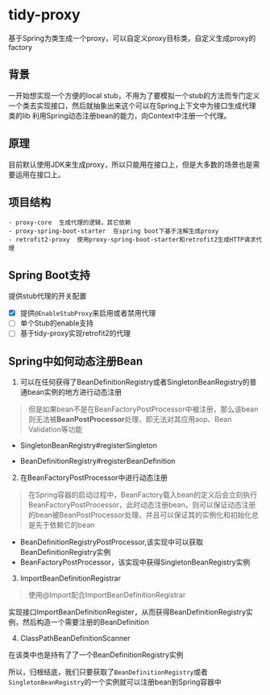 # tidy-proxy

基于Spring为类生成一个proxy，可以自定义proxy目标类，自定义生成proxy的factory

## 背景

一开始想实现一个方便的local stub，不用为了要模拟一个stub的方法而专门定义一个类去实现接口，然后就抽象出来这个可以在Spring上下文中为接口生成代理类的lib
利用Spring动态注册bean的能力，向Context中注册一个代理。

## 原理

目前默认使用JDK来生成proxy，所以只能用在接口上，但是大多数的场景也是需要运用在接口上。

## 项目结构

```
- proxy-core  生成代理的逻辑，其它依赖
- proxy-spring-boot-starter  在spring boot下基于注解生成proxy
- retrofit2-proxy  使用proxy-spring-boot-starter和retrofit2生成HTTP请求代理
```

## Spring Boot支持

提供stub代理的开关配置

- [x] 提供`@EnableStubProxy`来启用或者禁用代理
- [ ] 单个Stub的enable支持
- [ ] 基于tidy-proxy实现retrofit2的代理

## Spring中如何动态注册Bean

1. 可以在任何获得了BeanDefinitionRegistry或者SingletonBeanRegistry的普通bean实例的地方进行动态注册

> 但是如果bean不是在BeanFactoryPostProcessor中被注册，那么该bean则无法被**BeanPostProcessor**处理，即无法对其应用aop、Bean Validation等功能

- SingletonBeanRegistry#registerSingleton

- BeanDefinitionRegistry#registerBeanDefinition


2. 在BeanFactoryPostProcessor中进行动态注册

> 在Spring容器的启动过程中，BeanFactory载入bean的定义后会立刻执行BeanFactoryPostProcessor，此时动态注册bean，则可以保证动态注册的bean被BeanPostProcessor处理，并且可以保证其的实例化和初始化总是先于依赖它的bean

- BeanDefinitionRegistryPostProcessor,该实现中可以获取BeanDefinitionRegistry实例
- BeanFactoryPostProcessor，该实现中获得SingletonBeanRegistry实例

3. ImportBeanDefinitionRegistrar

> 使用@Import配合ImportBeanDefinitionRegistrar

实现接口ImportBeanDefinitionRegister，从而获得BeanDefinitionRegistry实例，然后构造一个需要注册的BeanDefinition

4. ClassPathBeanDefinitionScanner

在该类中也是持有了了一个BeanDefinitionRegistry实例

所以，归根结底，我们只要获取了`BeanDefinitionRegistry`或者`SingletonBeanRegistry`的一个实例就可以注册bean到Spring容器中

